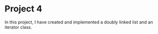 # Project 4
In this project, I have created and implemented a doubly linked list and an iterator class.
